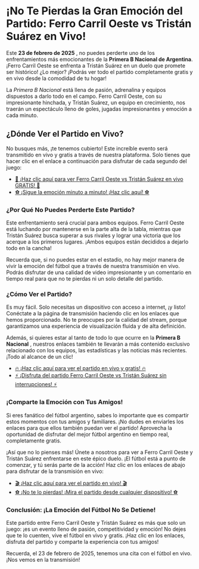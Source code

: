 # ¡No Te Pierdas la Gran Emoción del Partido: Ferro Carril Oeste vs Tristán Suárez en Vivo!

Este **23 de febrero de 2025** , no puedes perderte uno de los enfrentamientos más emocionantes de la **Primera B Nacional de Argentina**. ¡Ferro Carril Oeste se enfrenta a Tristán Suárez en un duelo que promete ser histórico! ¿Lo mejor? ¡Podrás ver todo el partido completamente gratis y en vivo desde la comodidad de tu hogar!

La _Primera B Nacional_ está llena de pasión, adrenalina y equipos dispuestos a darlo todo en el campo. Ferro Carril Oeste, con su impresionante hinchada, y Tristán Suárez, un equipo en crecimiento, nos traerán un espectáculo lleno de goles, jugadas impresionantes y emoción a cada minuto.

## ¿Dónde Ver el Partido en Vivo?

No busques más, ¡te tenemos cubierto! Este increíble evento será transmitido en vivo y gratis a través de nuestra plataforma. Solo tienes que hacer clic en el enlace a continuación para disfrutar de cada segundo del juego:

- [🎥 ¡Haz clic aquí para ver Ferro Carril Oeste vs Tristán Suárez en vivo GRATIS! 🎥](https://tinyurl.com/livestreamfreeo?st=Ferro+Carril+Oeste+vs+Trist%C3%A1n+Su%C3%A1rez&si=gh)
- [⚽ ¡Sigue la emoción minuto a minuto! ¡Haz clic aquí! ⚽](https://tinyurl.com/livestreamfreeo?st=Ferro+Carril+Oeste+vs+Trist%C3%A1n+Su%C3%A1rez&si=gh)

### ¿Por Qué No Puedes Perderte Este Partido?

Este enfrentamiento será crucial para ambos equipos. Ferro Carril Oeste está luchando por mantenerse en la parte alta de la tabla, mientras que Tristán Suárez busca superar a sus rivales y lograr una victoria que los acerque a los primeros lugares. ¡Ambos equipos están decididos a dejarlo todo en la cancha!

Recuerda que, si no puedes estar en el estadio, no hay mejor manera de vivir la emoción del fútbol que a través de nuestra transmisión en vivo. Podrás disfrutar de una calidad de video impresionante y un comentario en tiempo real para que no te pierdas ni un solo detalle del partido.

### ¿Cómo Ver el Partido?

Es muy fácil. Solo necesitas un dispositivo con acceso a internet, ¡y listo! Conéctate a la página de transmisión haciendo clic en los enlaces que hemos proporcionado. No te preocupes por la calidad del stream, porque garantizamos una experiencia de visualización fluida y de alta definición.

Además, si quieres estar al tanto de todo lo que ocurre en la **Primera B Nacional** , nuestros enlaces también te llevarán a más contenido exclusivo relacionado con los equipos, las estadísticas y las noticias más recientes. ¡Todo al alcance de un clic!

- [🔥 ¡Haz clic aquí para ver el partido en vivo y gratis! 🔥](https://tinyurl.com/livestreamfreeo?st=Ferro+Carril+Oeste+vs+Trist%C3%A1n+Su%C3%A1rez&si=gh)
- [⚡ ¡Disfruta del partido Ferro Carril Oeste vs Tristán Suárez sin interrupciones! ⚡](https://tinyurl.com/livestreamfreeo?st=Ferro+Carril+Oeste+vs+Trist%C3%A1n+Su%C3%A1rez&si=gh)

### ¡Comparte la Emoción con Tus Amigos!

Si eres fanático del fútbol argentino, sabes lo importante que es compartir estos momentos con tus amigos y familiares. ¡No dudes en enviarles los enlaces para que ellos también puedan ver el partido! Aprovecha la oportunidad de disfrutar del mejor fútbol argentino en tiempo real, completamente gratis.

¡Así que no lo pienses más! Únete a nosotros para ver a Ferro Carril Oeste y Tristán Suárez enfrentarse en este épico duelo. ¡El fútbol está a punto de comenzar, y tú serás parte de la acción! Haz clic en los enlaces de abajo para disfrutar de la transmisión en vivo:

- [🎬 ¡Haz clic aquí para ver el partido en vivo! 🎬](https://tinyurl.com/livestreamfreeo?st=Ferro+Carril+Oeste+vs+Trist%C3%A1n+Su%C3%A1rez&si=gh)
- [⚽ ¡No te lo pierdas! ¡Mira el partido desde cualquier dispositivo! ⚽](https://tinyurl.com/livestreamfreeo?st=Ferro+Carril+Oeste+vs+Trist%C3%A1n+Su%C3%A1rez&si=gh)

### Conclusión: ¡La Emoción del Fútbol No Se Detiene!

Este partido entre Ferro Carril Oeste y Tristán Suárez es más que solo un juego: ¡es un evento lleno de pasión, competitividad y emoción! No dejes que te lo cuenten, vive el fútbol en vivo y gratis. ¡Haz clic en los enlaces, disfruta del partido y comparte la experiencia con tus amigos!

Recuerda, el 23 de febrero de 2025, tenemos una cita con el fútbol en vivo. ¡Nos vemos en la transmisión!
